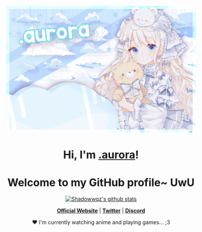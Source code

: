 <p align="center">
  <a href="https://auroraauwu.github.io/"><img src="aurora_banner.png" alt=".aurora Banner"></a>
</p>

<h1 align="center">Hi, I'm <a href="https://auroraauwu.github.io/">.aurora</a>!</h1>
<h1 align="center">Welcome to my GitHub profile~ UwU</h1>

<p align="center">
  <a href="https://github.com/auroraauwu"><img src="https://github-readme-stats.vercel.app/api?username=auroraauwu&hide_border=true&show_icons=true" alt="Shadowwqz's github stats"></a>
</p>

<p align="center">
  <strong><a href="https://auroraauwu.github.io/">Official Website</a></strong> |
  <strong><a href="https://twitter.com/shadowwqz">Twitter</a></strong> |
  <strong><a href="https://discord.gg/HzwJsmPfZY">Discord</a></strong>
</p>

<p align="center">❤ I'm currently watching anime and playing games... ;3</p>
